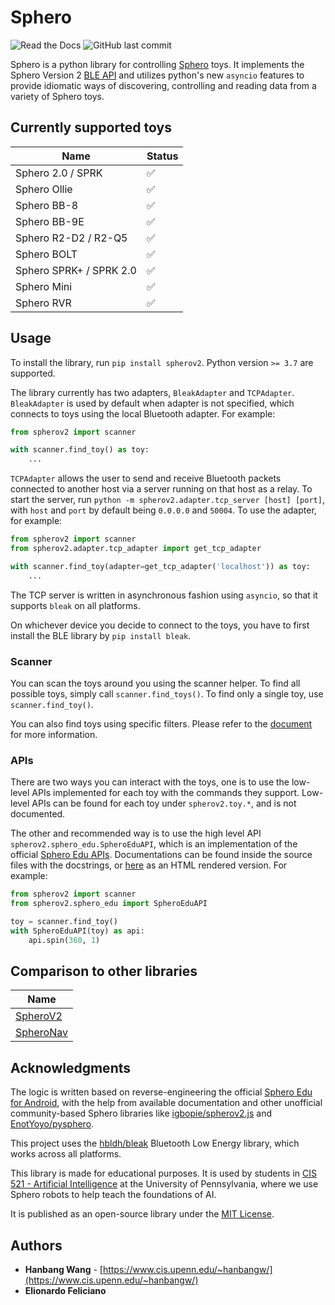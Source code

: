 # Sphero

![Read the Docs](https://img.shields.io/readthedocs/sphero?style=for-the-badge) ![GitHub last commit](https://img.shields.io/github/last-commit/r-bt/sphero?style=for-the-badge)

Sphero is a python library for controlling [Sphero](https://sphero.com/) toys. It implements the Sphero Version 2 [BLE API](https://sdk.sphero.com/docs/api_spec/general_api/) and utilizes python's new `asyncio` features to provide idiomatic ways of discovering, controlling and reading data from a variety of Sphero toys.

## Currently supported toys

| Name                    | Status |
|-------------------------|--------|
| Sphero 2.0 / SPRK       |✅      |
| Sphero Ollie            |✅      |
| Sphero BB-8             |✅      |
| Sphero BB-9E            |✅      |
| Sphero R2-D2 / R2-Q5    |✅      |
| Sphero BOLT             |✅      |
| Sphero SPRK+ / SPRK 2.0 |✅      |
| Sphero Mini             |✅      |
| Sphero RVR              |✅      |

## Usage

To install the library, run `pip install spherov2`. Python version `>= 3.7` are supported.

The library currently has two adapters, `BleakAdapter` and `TCPAdapter`. `BleakAdapter` is used by default when adapter is not specified, which connects to toys using the local Bluetooth adapter. For example:

```python
from spherov2 import scanner

with scanner.find_toy() as toy:
    ...
```

`TCPAdapter` allows the user to send and receive Bluetooth packets connected to another host via a server running on that host as a relay. To start the server, run `python -m spherov2.adapter.tcp_server [host] [port]`, with `host` and `port` by default being `0.0.0.0` and `50004`. To use the adapter, for example:

```python
from spherov2 import scanner
from spherov2.adapter.tcp_adapter import get_tcp_adapter

with scanner.find_toy(adapter=get_tcp_adapter('localhost')) as toy:
    ...
```

The TCP server is written in asynchronous fashion using `asyncio`, so that it supports `bleak` on all platforms.

On whichever device you decide to connect to the toys, you have to first install the BLE library by `pip install bleak`.

### Scanner

You can scan the toys around you using the scanner helper. To find all possible toys, simply call `scanner.find_toys()`. To find only a single toy, use `scanner.find_toy()`.

You can also find toys using specific filters. Please refer to the [document](https://spherov2.readthedocs.io/en/latest/scanner.html) for more information.

### APIs

There are two ways you can interact with the toys, one is to use the low-level APIs implemented for each toy with the commands they support. Low-level APIs can be found for each toy under `spherov2.toy.*`, and is not documented.

The other and recommended way is to use the high level API `spherov2.sphero_edu.SpheroEduAPI`, which is an implementation of the official [Sphero Edu APIs](https://sphero.docsapp.io/docs/get-started). Documentations can be found inside the source files with the docstrings, or [here](https://spherov2.readthedocs.io/en/latest/sphero_edu.html) as an HTML rendered version. For example:

```python
from spherov2 import scanner
from spherov2.sphero_edu import SpheroEduAPI

toy = scanner.find_toy()
with SpheroEduAPI(toy) as api:
    api.spin(360, 1)
```

## Comparison to other libraries

| Name     | 
|----------|
| [SpheroV2](https://github.com/artificial-intelligence-class/spherov2.py) |
| [SpheroNav](https://github.com/Tordensky/SpheroNav) |

## Acknowledgments

The logic is written based on reverse-engineering the official [Sphero Edu for Android](https://play.google.com/store/apps/details?id=com.sphero.sprk), with the help from available documentation and other unofficial community-based Sphero libraries like [igbopie/spherov2.js](https://github.com/igbopie/spherov2.js) and [EnotYoyo/pysphero](https://github.com/EnotYoyo/pysphero).

This project uses the [hbldh/bleak](https://github.com/hbldh/bleak) Bluetooth Low Energy library, which works across all platforms.

This library is made for educational purposes.  It is used by students in [CIS 521 - Artificial Intelligence](http://artificial-intelligence-class.org/) at the University of Pennsylvania, where we use Sphero robots to help teach the foundations of AI.

It is published as an open-source library under the [MIT License](LICENSE).

## Authors

* **Hanbang Wang** - [https://www.cis.upenn.edu/~hanbangw/](https://www.cis.upenn.edu/~hanbangw/)
* **Elionardo Feliciano**
